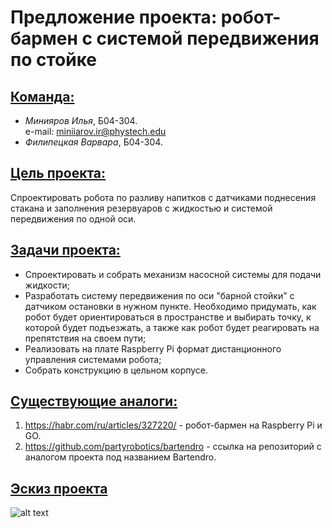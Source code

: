 # Предложение проекта: робот-бармен с системой передвижения по стойке
## **<u>Команда:</u>**
* *Минияров Илья*, Б04-304. \
  e-mail: miniiarov.ir@phystech.edu
* *Филипецкая Варвара*, Б04-304.  

## **<u>Цель проекта:</u>**
Спроектировать робота по разливу напитков с датчиками поднесения стакана и заполнения резервуаров с жидкостью и системой передвижения по одной оси.
## **<u>Задачи проекта:</u>**
* Спроектировать и собрать механизм насосной системы для подачи жидкости;
* Разработать систему передвижения по оси "барной стойки" с датчиком остановки в нужном пункте. Необходимо придумать, как робот будет ориентироваться в пространстве и выбирать точку, к которой будет подъезжать, а также как робот будет реагировать на препятствия на своем пути;
* Реализовать на плате Raspberry Pi формат дистанционного управления системами робота;
* Собрать конструкцию в цельном корпусе.
## **<u>Существующие аналоги:</u>**
1. https://habr.com/ru/articles/327220/ - робот-бармен на Raspberry Pi и GO.
2. https://github.com/partyrobotics/bartendro - ссылка на репозиторий с аналогом проекта под названием Bartendro.
## **<u>Эскиз проекта</u>**
![alt text](https://github.com/EatinPizzaKitten/robo-bartender/blob/main/extras/Screenshot_1.jpg)
